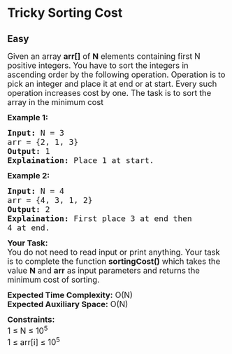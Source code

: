 # Tricky Sorting Cost
## Easy
<div class="problems_problem_content__Xm_eO"><p><span style="font-size:18px">Given an array <strong>arr[]</strong> of <strong>N</strong> elements containing first N positive integers. You have to sort the integers&nbsp;in ascending order by the following operation. Operation is to pick an integer&nbsp;and place it at end or at start. Every such operation increases cost by one. The task is to sort the array in the minimum cost</span></p>

<p><strong><span style="font-size:18px">Example 1:</span></strong></p>

<pre><span style="font-size:18px"><strong>Input:</strong> N = 3
arr = {2, 1, 3}
<strong>Output:</strong> 1
<strong>Explaination: </strong>Place 1 at start.</span></pre>

<p><strong><span style="font-size:18px">Example 2:</span></strong></p>

<pre><span style="font-size:18px"><strong>Input:</strong> N = 4
arr = {4, 3, 1, 2}
<strong>Output:</strong> 2
<strong>Explaination:</strong> First place 3 at end then 
4 at end.</span></pre>

<p><span style="font-size:18px"><strong>Your Task:</strong><br>
You do not need to read input or print anything. Your task is to complete the function <strong>sortingCost()</strong> which takes the value <strong>N</strong> and <strong>arr</strong> as input parameters and returns the minimum cost of sorting.</span></p>

<p><span style="font-size:18px"><strong>Expected Time Complexity:</strong> O(N)<br>
<strong>Expected Auxiliary Space:</strong> O(N)</span></p>

<p><span style="font-size:18px"><strong>Constraints:</strong><br>
1 ≤ N ≤ 10<sup>5</sup><br>
1 ≤ arr[i] ≤ 10<sup>5</sup></span></p>
</div>